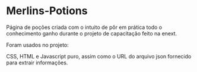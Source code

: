 ﻿# Merlins-Potions
Página de poções criada com o intuito de pôr em prática todo o conhecimento ganho durante o projeto de capacitação feito na enext.

Foram usados no projeto:

CSS, HTML e Javascript puro, assim como o URL do arquivo json fornecido para extrair informações.